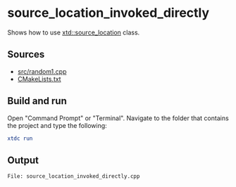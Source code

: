 # source_location_invoked_directly

Shows how to use [xtd::source_location](https://gammasoft71.github.io/xtd/reference_guides/latest/classxtd_1_1source__location.html) class.

## Sources

* [src/random1.cpp](src/source_location_invoked_directly.cpp)
* [CMakeLists.txt](CMakeLists.txt)

## Build and run

Open "Command Prompt" or "Terminal". Navigate to the folder that contains the project and type the following:

```cmake
xtdc run
```

## Output

```
File: source_location_invoked_directly.cpp
```
